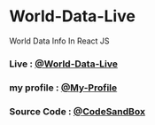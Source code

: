# World-Data-Live
World Data Info In React JS

### Live : [@World-Data-Live](https://mbganesh.github.io/World-Data-Live/)

### my profile : [@My-Profile](https://mbganesh.github.io/my_profile/)


### Source Code : [@CodeSandBox](https://codesandbox.io/s/peaceful-antonelli-mrwi8?file=/src/App.js)
